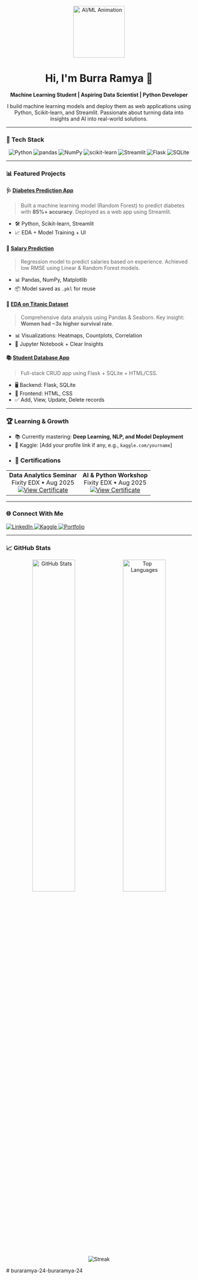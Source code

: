 <p align="center">
  <img src="https://media.giphy.com/media/v1.Y2lkPTc5MGI3NjExY3JiM3Z1dGg4N2RlN2JmN2M1c3JxM2J0ZzR0cGZ6dGZ5NjZ1ZzR0dyZlcD12MV9pbnRlcm5hbF9naWZfYnlfaWQmY3Q9Zw/3o7TKsQ8UOHXCDVRos/giphy.gif" width="140" alt="AI/ML Animation">
</p>

<h1 align="center">Hi, I'm Burra Ramya 👋</h1>
<p align="center">
  <strong>Machine Learning Student | Aspiring Data Scientist | Python Developer</strong>
</p>

<p align="center">
I build machine learning models and deploy them as web applications using Python, Scikit-learn, and Streamlit. Passionate about turning data into insights and AI into real-world solutions.
</p>

---

### 🔧 Tech Stack
<div align="center">
  <img src="https://img.shields.io/badge/Python-3776AB?style=for-the-badge&logo=python&logoColor=white" alt="Python">
  <img src="https://img.shields.io/badge/pandas-150458?style=for-the-badge&logo=pandas&logoColor=white" alt="pandas">
  <img src="https://img.shields.io/badge/numpy-7D4EAB?style=for-the-badge&logo=numpy&logoColor=white" alt="NumPy">
  <img src="https://img.shields.io/badge/scikit--learn-F7931E?style=for-the-badge&logo=scikit-learn&logoColor=white" alt="scikit-learn">
  <img src="https://img.shields.io/badge/Streamlit-FF4B4B?style=for-the-badge&logo=streamlit&logoColor=white" alt="Streamlit">
  <img src="https://img.shields.io/badge/Flask-000000?style=for-the-badge&logo=flask&logoColor=white" alt="Flask">
  <img src="https://img.shields.io/badge/SQLite-07405E?style=for-the-badge&logo=sqlite&logoColor=white" alt="SQLite">
</div>

---

### 📊 Featured Projects

#### 🩺 [Diabetes Prediction App](https://github.com/buraramya-24/Diabetes_Prediction_App)
> Built a machine learning model (Random Forest) to predict diabetes with **85%+ accuracy**. Deployed as a web app using Streamlit.
- 🛠️ Python, Scikit-learn, Streamlit
- 📈 EDA + Model Training + UI

#### 💼 [Salary Prediction](https://github.com/buraramya-24/Salary_Prediction)
> Regression model to predict salaries based on experience. Achieved low RMSE using Linear & Random Forest models.
- 📊 Pandas, NumPy, Matplotlib
- 📦 Model saved as `.pkl` for reuse

#### 🚢 [EDA on Titanic Dataset](https://github.com/buraramya-24/EDA_on_Titanic_Dataset)
> Comprehensive data analysis using Pandas & Seaborn. Key insight: **Women had ~3x higher survival rate**.
- 📊 Visualizations: Heatmaps, Countplots, Correlation
- 🧠 Jupyter Notebook + Clear Insights

#### 📚 [Student Database App](https://github.com/buraramya-24/Student_Database_Application)
> Full-stack CRUD app using Flask + SQLite + HTML/CSS.
- 🖥️ Backend: Flask, SQLite
- 🎨 Frontend: HTML, CSS
- ✅ Add, View, Update, Delete records

---

### 🏆 Learning & Growth
- 📚 Currently mastering: **Deep Learning, NLP, and Model Deployment**
- 🏅 Kaggle: [Add your profile link if any, e.g., `kaggle.com/yourname`]
- ### 📜 Certifications

<div align="center">
  <table>
    <tr>
      <td align="center">
        <strong>Data Analytics Seminar</strong><br>
        Fixity EDX • Aug 2025<br>
        <a href="https://drive.google.com/file/d/1Sq1EIogqsj3gJk-QVE8nSueq7HdwDUab/view?usp=drivesdk">
          <img src="https://img.shields.io/badge/View%20Certificate-Open-blue?style=for-the-badge" alt="View Certificate">
        </a>
      </td>
      <td align="center">
        <strong>AI & Python Workshop</strong><br>
        Fixity EDX • Aug 2025<br>
        <a href="https://drive.google.com/file/d/1iL63htJPO5TZU3xFcle4yNz5NUAKmGUN/view?usp=drivesdk">
          <img src="https://img.shields.io/badge/View%20Certificate-Open-blue?style=for-the-badge" alt="View Certificate">
        </a>
      </td>
    </tr>
  </table>
</div>

---

### 🌐 Connect With Me
<div align="left">
  <a href="https://linkedin.com/in/yourprofile" target="_blank">
    <img src="https://img.shields.io/badge/LinkedIn-0A66C2?style=for-the-badge&logo=linkedin&logoColor=white" alt="LinkedIn">
  </a>
  <a href="https://kaggle.com/yourprofile" target="_blank">
    <img src="https://img.shields.io/badge/Kaggle-20BEFF?style=for-the-badge&logo=Kaggle&logoColor=white" alt="Kaggle">
  </a>
  <a href="https://yourportfolio.com" target="_blank">
    <img src="https://img.shields.io/badge/Portfolio-40389E?style=for-the-badge&logo=google-chrome&logoColor=white" alt="Portfolio">
  </a>
</div>

---

### 📈 GitHub Stats
<p align="center">
  <img src="https://github-readme-stats.vercel.app/api?username=buraramya-24&show_icons=true&theme=radical" alt="GitHub Stats" width="48%" />
  <img src="https://github-readme-stats.vercel.app/api/top-langs/?username=buraramya-24&layout=compact&theme=radical" alt="Top Languages" width="48%" />
</p>

<p align="center">
  <img src="https://github-readme-streak-stats.herokuapp.com/?user=buraramya-24&theme=radical" alt="Streak" />
</p># buraramya-24-buraramya-24
